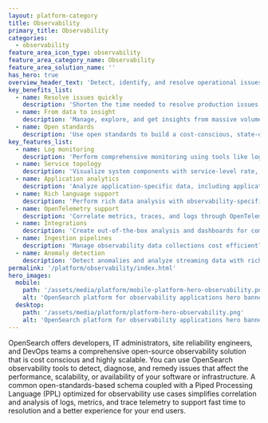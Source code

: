 ```yaml
---
layout: platform-category
title: Observability
primary_title: Observability
categories:
  - observability
feature_area_icon_type: observability
feature_area_category_name: Observability
feature_area_solution_name: ''
has_hero: true
overview_header_text: 'Detect, identify, and resolve operational issues across your applications and infrastructure'
key_benefits_list:
  - name: Resolve issues quickly
    description: 'Shorten the time needed to resolve production issues that can impact the customer experience.'
  - name: From data to insight
    description: 'Manage, explore, and get insights from massive volumes of complex data.'
  - name: Open standards
    description: 'Use open standards to build a cost-conscious, state-of-the-art observability stack with no vendor lock-in.'
key_features_list:
  - name: Log monitoring
    description: 'Perform comprehensive monitoring using tools like log tail, log surround, log patterns, and log-based metrics.'
  - name: Service topology
    description: 'Visualize system components with service-level rate, errors, and duration (RED) metrics analysis.'
  - name: Application analytics
    description: 'Analyze application-specific data, including application-level availability tracking.'
  - name: Rich language support
    description: 'Perform rich data analysis with observability-specific query support using PPL.'
  - name: OpenTelemetry support 
    description: 'Correlate metrics, traces, and logs through OpenTelemetry-based schemas and semantic conventions.'
  - name: Integrations
    description: 'Create out-of-the-box analysis and dashboards for common log types like AWS CloudTrail, Nginx, and popular databases.'
  - name: Ingestion pipelines
    description: 'Manage observability data collections cost efficiently and at scale with built-in transformations, routing, sampling, and anomaly detection provided by <a href="https://opensearch.org/docs/latest/data-prepper/index/" target="_blank">Data Prepper</a> ingestion tools.'
  - name: Anomaly detection
    description: 'Detect anomalies and analyze streaming data with rich transformation and aggregation.'
permalink: '/platform/observability/index.html'
hero_images:
  mobile: 
    path: '/assets/media/platform/mobile-platform-hero-observability.png'
    alt: 'OpenSearch platform for observability applications hero banner.'
  desktop: 
    path: '/assets/media/platform/platform-hero-observability.png'
    alt: 'OpenSearch platform for observability applications hero banner.'
---
```


OpenSearch offers developers, IT administrators, site reliability engineers, and DevOps teams a comprehensive open-source observability solution that is cost conscious and highly scalable. You can use OpenSearch observability tools to detect, diagnose, and remedy issues that affect the performance, scalability, or availability of your software or infrastructure. A common open-standards-based schema coupled with a Piped Processing Language (PPL) optimized for observability use cases simplifies correlation and analysis of logs, metrics, and trace telemetry to support fast time to resolution and a better experience for your end users.
